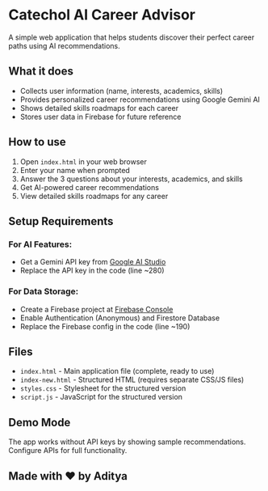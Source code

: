 # Catechol AI Career Advisor

A simple web application that helps students discover their perfect career paths using AI recommendations.

## What it does

- Collects user information (name, interests, academics, skills)
- Provides personalized career recommendations using Google Gemini AI
- Shows detailed skills roadmaps for each career
- Stores user data in Firebase for future reference

## How to use

1. Open `index.html` in your web browser
2. Enter your name when prompted
3. Answer the 3 questions about your interests, academics, and skills
4. Get AI-powered career recommendations
5. View detailed skills roadmaps for any career

## Setup Requirements

### For AI Features:
- Get a Gemini API key from [Google AI Studio](https://makersuite.google.com/app/apikey)
- Replace the API key in the code (line ~280)

### For Data Storage:
- Create a Firebase project at [Firebase Console](https://console.firebase.google.com/)
- Enable Authentication (Anonymous) and Firestore Database
- Replace the Firebase config in the code (line ~190)

## Files

- `index.html` - Main application file (complete, ready to use)
- `index-new.html` - Structured HTML (requires separate CSS/JS files)
- `styles.css` - Stylesheet for the structured version
- `script.js` - JavaScript for the structured version

## Demo Mode

The app works without API keys by showing sample recommendations. Configure APIs for full functionality.

## Made with ❤️ by Aditya
